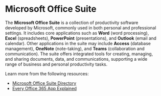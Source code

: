 # Microsoft Office Suite

The **Microsoft Office Suite** is a collection of productivity software developed by Microsoft, commonly used in both personal and professional settings. It includes core applications such as **Word** (word processing), **Excel** (spreadsheets), **PowerPoint** (presentations), and **Outlook** (email and calendar). Other applications in the suite may include **Access** (database management), **OneNote** (note-taking), and **Teams** (collaboration and communication). The suite offers integrated tools for creating, managing, and sharing documents, data, and communications, supporting a wide range of business and personal productivity tasks.

Learn more from the following resources:

- [Microsoft Office Suite Directory](https://www.microsoft.com/en-gb/microsoft-365/products-apps-services)
- [Every Office 365 App Explained](https://www.youtube.com/watch?v=2W0T2qGZ9Dc)
